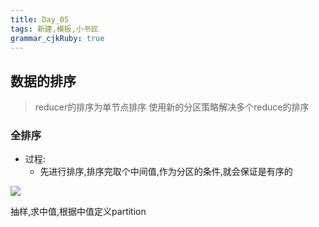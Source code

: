 ```yaml
---
title: Day_05 
tags: 新建,模板,小书匠
grammar_cjkRuby: true
---
```


## 数据的排序

> reducer的排序为单节点排序 
> 使用新的分区策略解决多个reduce的排序

### 全排序

- 过程:
	- 先进行排序,排序完取个中间值,作为分区的条件,就会保证是有序的

![][1]

抽样,求中值,根据中值定义partition




  [1]: https://www.github.com/wxdsunny/images/raw/master/1507942865699.jpg